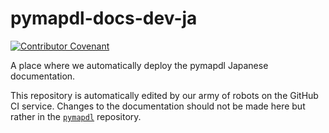 # pymapdl-docs-dev-ja
[![Contributor Covenant](https://img.shields.io/badge/Contributor%20Covenant-2.1-4baaaa.svg)](code_of_conduct.md)

A place where we automatically deploy the pymapdl Japanese documentation.

This repository is automatically edited by our army of robots on the
GitHub CI service. Changes to the documentation should not be made
here but rather in the [`pymapdl`](https://github.com/ansys/pymapdl)
repository.
